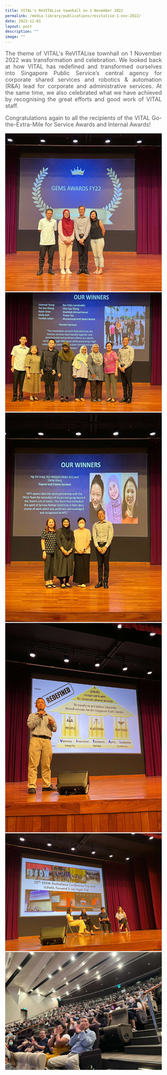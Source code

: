 ```yaml
---
title: VITAL's ReVITALise townhall on 1 November 2022
permalink: /media-library/publications/revitalise-1-nov-2022/
date: 2022-11-01
layout: post
description: ""
image: ""
---
```

<p style="font-size: 18px;color:#585858;text-align:justify;">
The theme of VITAL's ReVITALise townhall on 1 November 2022 was transformation and celebration. We looked back at how VITAL has redefined and transformed ourselves into Singapore Public Service’s central agency for corporate shared services and robotics & automation (R&A) lead for corporate and administrative services. At the same time, we also celebrated what we have achieved by recognising the great efforts and good work of VITAL staff.
</p>
<p style="font-size: 18px;color:#585858;text-align:justify;">
Congratulations again to all the recipients of the VITAL Go-the-Extra-Mile for Service Awards and Internal Awards!
</p>

<img src="/images/Media/Revitalise 01.jpeg">
<br>
<img src="/images/Media/Revitalise 02.jpeg">
<br>
<img src="/images/Media/Revitalise 03.jpeg">
<br>
<img src="/images/Media/Revitalise 04.jpeg">
<br>
<img src="/images/Media/Revitalise 05.jpeg">
<br>
<img src="/images/Media/Revitalise 06.jpeg">